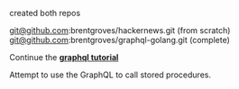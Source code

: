 
created both repos

<git@github.com>:brentgroves/hackernews.git (from scratch)
<git@github.com>:brentgroves/graphql-golang.git (complete)

Continue the **[graphql tutorial](https://www.howtographql.com/graphql-go/1-getting-started/)**

Attempt to use the GraphQL to call stored procedures.